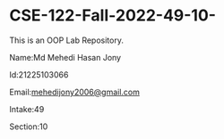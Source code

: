 # CSE-122-Fall-2022-49-10-
This is an OOP Lab Repository.

Name:Md Mehedi Hasan Jony

Id:21225103066

Email:mehedijony2006@gmail.com

Intake:49

Section:10
